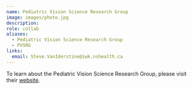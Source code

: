 ```yaml
---
name: Pediatric Vision Science Research Group
image: images/photo.jpg
description: 
role: collab
aliases:
  - Pediatric Vision Science Research Group
  - PVSRG
links:
  email: Steve.VanIderstine@iwk.nshealth.ca
---
```


To learn about the Pediatric Vision Science Research Group, please visit their [website](https://www.dal.ca/sites/pvsrg.html).